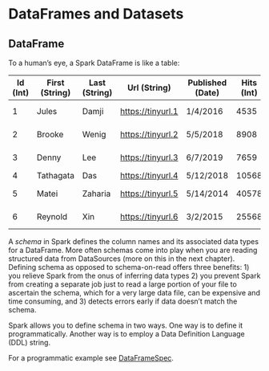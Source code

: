 # DataFrames and Datasets

## DataFrame

To a human’s eye, a Spark DataFrame is like a table:

| **Id** **(Int)** | **First** **(String)** | **Last** **(String)** | **Url** **(String)** | **Published** **(Date)** | **Hits** **(Int)** | **Campaigns** **(List[Strings])** |
| ---------------- | ---------------------- | --------------------- | -------------------- | ------------------------ | ------------------ | --------------------------------- |
| 1                | Jules                  | Damji                 | https://tinyurl.1    | 1/4/2016                 | 4535               | [twitter, LinkedIn]               |
| 2                | Brooke                 | Wenig                 | https://tinyurl.2    | 5/5/2018                 | 8908               | [twitter, LinkedIn]               |
| 3                | Denny                  | Lee                   | https://tinyurl.3    | 6/7/2019                 | 7659               | [web, twitter, FB, LinkedIn]      |
| 4                | Tathagata              | Das                   | https://tinyurl.4    | 5/12/2018                | 10568              | [twitter, FB]                     |
| 5                | Matei                  | Zaharia               | https://tinyurl.5    | 5/14/2014                | 40578              | [web, twitter, FB, LinkedIn]      |
| 6                | Reynold                | Xin                   | https://tinyurl.6    | 3/2/2015                 | 25568              | [twitter, LinkedIn]               |

A *schema* in Spark defines the column names and its associated data types for a DataFrame. More often schemas come into play when you are reading structured data from DataSources (more on this in the next chapter). Defining schema as opposed to schema-on-read offers three benefits: 1) you relieve Spark from the onus of inferring data types 2) you prevent Spark from creating a separate job just to read a large portion of your file to ascertain the schema, which for a very large data file, can be expensive and time consuming, and 3) detects errors early if data doesn’t match the schema.

Spark allows you to define schema in two ways. One way is to define it programmatically. Another way is to employ a Data Definition Language (DDL) string.

For a programmatic example see [DataFrameSpec](../src/test/scala/com/backwards/spark/dataframe/DataFrameSpec.scala).